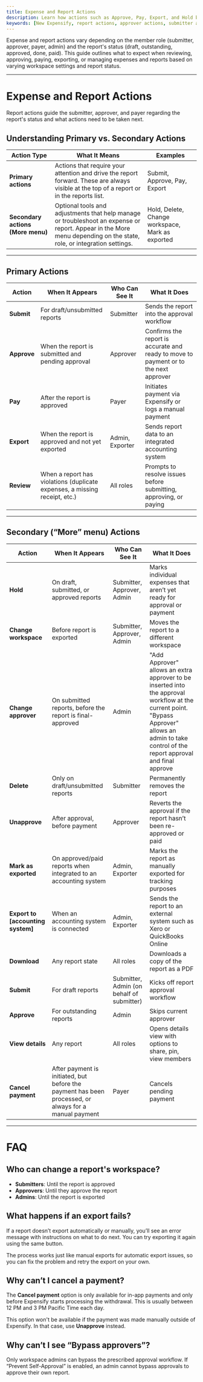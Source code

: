 ```yaml
---
title: Expense and Report Actions
description: Learn how actions such as Approve, Pay, Export, and Hold behave in Expensify based on member roles and report status.
keywords: [New Expensify, report actions, approver actions, submitter actions]
---
```



Expense and report actions vary depending on the member role (submitter, approver, payer, admin) and the report's status (draft, outstanding, approved, done, paid). This guide outlines what to expect when reviewing, approving, paying, exporting, or managing expenses and reports based on varying workspace settings and report status.

---

# Expense and Report Actions

Report actions guide the submitter, approver, and payer regarding the report's status and what actions need to be taken next. 

## Understanding Primary vs. Secondary Actions

| **Action Type** | **What It Means** | **Examples** |
|------------------|------------------|-------------|
| **Primary actions** | Actions that require your attention and drive the report forward. These are always visible at the top of a report or in the reports list. | Submit, Approve, Pay, Export |
| **Secondary actions (More menu)** | Optional tools and adjustments that help manage or troubleshoot an expense or report. Appear in the More menu depending on the state, role, or integration settings. | Hold, Delete, Change workspace, Mark as exported |

---

## Primary Actions

| **Action** | **When It Appears** | **Who Can See It** | **What It Does** |
|------------|---------------------|---------------------|------------------|
| **Submit** | For draft/unsubmitted reports | Submitter | Sends the report into the approval workflow |
| **Approve** | When the report is submitted and pending approval | Approver | Confirms the report is accurate and ready to move to payment or to the next approver |
| **Pay** | After the report is approved | Payer | Initiates payment via Expensify or logs a manual payment |
| **Export** | When the report is approved and not yet exported | Admin, Exporter | Sends report data to an integrated accounting system |
| **Review** | When a report has violations (duplicate expenses, a missing receipt, etc.) | All roles | Prompts to resolve issues before submitting, approving, or paying |

---

## Secondary (“More” menu) Actions

| **Action** | **When It Appears** | **Who Can See It** | **What It Does** |
|------------|---------------------|---------------------|------------------|
| **Hold** | On draft, submitted, or approved reports | Submitter, Approver, Admin | Marks individual expenses that aren’t yet ready for approval or payment |
| **Change workspace** | Before report is exported | Submitter, Approver, Admin | Moves the report to a different workspace |
| **Change approver** | On submitted reports, before the report is final-approved | Admin | "Add Approver" allows an extra approver to be inserted into the approval workflow at the current point. "Bypass Approver" allows an admin to take control of the report approval and final approve |
| **Delete** | Only on draft/unsubmitted reports | Submitter | Permanently removes the report |
| **Unapprove** | After approval, before payment | Approver | Reverts the approval if the report hasn’t been re-approved or paid |
| **Mark as exported** | On approved/paid reports when integrated to an accounting system| Admin, Exporter | Marks the report as manually exported for tracking purposes |
| **Export to [accounting system]** | When an accounting system is connected | Admin, Exporter | Sends the report to an external system such as Xero or QuickBooks Online |
| **Download** | Any report state | All roles | Downloads a copy of the report as a PDF |
| **Submit** | For draft reports | Submitter, Admin (on behalf of submitter) | Kicks off report approval workflow |
| **Approve** | For outstanding reports | Admin | Skips current approver  |
| **View details** | Any report | All roles | Opens details view with options to share, pin, view members |
| **Cancel payment** | After payment is initiated, but before the payment has been processed, or always for a manual payment | Payer | Cancels pending payment |

---

# FAQ

## Who can change a report's workspace?

- **Submitters**: Until the report is approved  
- **Approvers**: Until they approve the report  
- **Admins**: Until the report is exported

## What happens if an export fails?

If a report doesn’t export automatically or manually, you’ll see an error message with instructions on what to do next. You can try exporting it again using the same button.

The process works just like manual exports for automatic export issues, so you can fix the problem and retry the export on your own.

## Why can’t I cancel a payment?

The **Cancel payment** option is only available for in-app payments and only before Expensify starts processing the withdrawal. This is usually between 12 PM and 3 PM Pacific Time each day.

This option won't be available if the payment was made manually outside of Expensify. In that case, use **Unapprove** instead.

## Why can’t I see “Bypass approvers”?

Only workspace admins can bypass the prescribed approval workflow. If “Prevent Self-Approval” is enabled, an admin cannot bypass approvals to approve their own report. 

